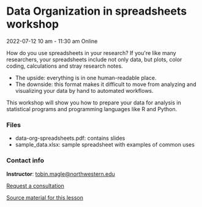 # Data Organization in spreadsheets workshop

2022-07-12
10 am - 11:30 am
Online

How do you use spreadsheets in your research? If you're like many researchers, your spreadsheets include not only data, but plots, color coding, calculations and stray research notes.

* The upside: everything is in one human-readable place. 
* The downside: this format makes it difficult to move from analyzing and visualizing your data by hand to automated workflows. 

This workshop will show you how to prepare your data for analysis in statistical programs and programming languages like R and Python.

### Files

* data-org-spreadsheets.pdf: contains slides
* sample_data.xlsx: sample spreadsheet with examples of common uses

### Contact info
**Instructor**: tobin.magle@northwestern.edu

[Request a consultation](https://app.smartsheet.com/b/form/2f2ec327e6164f83b588b7bbe2e2b56f)

[Source material for this lesson](http://www.datacarpentry.org/spreadsheet-ecology-lesson/)
